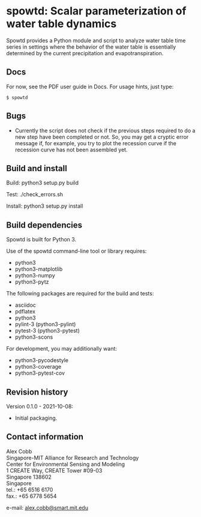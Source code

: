 # spowtd: Scalar parameterization of water table dynamics

Spowtd provides a Python module and script to analyze water table time
series in settings where the behavior of the water table is
essentially determined by the current precipitation and
evapotranspiration.

## Docs

For now, see the PDF user guide in Docs.  For usage hints, just type:
```console
$ spowtd
```

## Bugs

 - Currently the script does not check if the previous steps required
   to do a new step have been completed or not.  So, you may get a
   cryptic error message if, for example, you try to plot the
   recession curve if the recession curve has not been assembled yet.


## Build and install

Build:
python3 setup.py build

Test:
./check_errors.sh

Install:
python3 setup.py install


## Build dependencies

Spowtd is built for Python 3.

Use of the spowtd command-line tool or library requires:
 - python3
 - python3-matplotlib
 - python3-numpy
 - python3-pytz

The following packages are required for the build and tests:
 - asciidoc
 - pdflatex
 - python3
 - pylint-3 (python3-pylint)
 - pytest-3 (python3-pytest)
 - python3-scons

For development, you may additionally want:
 - python3-pycodestyle
 - python3-coverage
 - python3-pytest-cov


## Revision history

Version 0.1.0 - 2021-10-08:
 - Initial packaging.


## Contact information

Alex Cobb</br>
Singapore-MIT Alliance for Research and Technology</br>
Center for Environmental Sensing and Modeling</br>
1 CREATE Way, CREATE Tower #09-03</br>
Singapore 138602</br>
Singapore</br>
tel.: +65 6516 6170</br>
fax.: +65 6778 5654

e-mail: alex.cobb@smart.mit.edu
